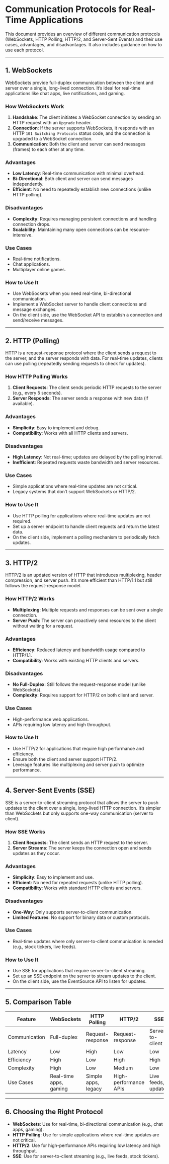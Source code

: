 
# Communication Protocols for Real-Time Applications

This document provides an overview of different communication protocols (WebSockets, HTTP Polling, HTTP/2, and Server-Sent Events) and their use cases, advantages, and disadvantages. It also includes guidance on how to use each protocol.

---

## 1. WebSockets
WebSockets provide full-duplex communication between the client and server over a single, long-lived connection. It’s ideal for real-time applications like chat apps, live notifications, and gaming.

### **How WebSockets Work**
1. **Handshake**: The client initiates a WebSocket connection by sending an HTTP request with an `Upgrade` header.
2. **Connection**: If the server supports WebSockets, it responds with an HTTP `101 Switching Protocols` status code, and the connection is upgraded to a WebSocket connection.
3. **Communication**: Both the client and server can send messages (frames) to each other at any time.

### **Advantages**
- **Low Latency**: Real-time communication with minimal overhead.
- **Bi-Directional**: Both client and server can send messages independently.
- **Efficient**: No need to repeatedly establish new connections (unlike HTTP polling).

### **Disadvantages**
- **Complexity**: Requires managing persistent connections and handling connection drops.
- **Scalability**: Maintaining many open connections can be resource-intensive.

### **Use Cases**
- Real-time notifications.
- Chat applications.
- Multiplayer online games.

### **How to Use It**
- Use WebSockets when you need real-time, bi-directional communication.
- Implement a WebSocket server to handle client connections and message exchanges.
- On the client side, use the WebSocket API to establish a connection and send/receive messages.

---

## 2. HTTP (Polling)
HTTP is a request-response protocol where the client sends a request to the server, and the server responds with data. For real-time updates, clients can use polling (repeatedly sending requests to check for updates).

### **How HTTP Polling Works**
1. **Client Requests**: The client sends periodic HTTP requests to the server (e.g., every 5 seconds).
2. **Server Responds**: The server sends a response with new data (if available).

### **Advantages**
- **Simplicity**: Easy to implement and debug.
- **Compatibility**: Works with all HTTP clients and servers.

### **Disadvantages**
- **High Latency**: Not real-time; updates are delayed by the polling interval.
- **Inefficient**: Repeated requests waste bandwidth and server resources.

### **Use Cases**
- Simple applications where real-time updates are not critical.
- Legacy systems that don’t support WebSockets or HTTP/2.

### **How to Use It**
- Use HTTP polling for applications where real-time updates are not required.
- Set up a server endpoint to handle client requests and return the latest data.
- On the client side, implement a polling mechanism to periodically fetch updates.

---

## 3. HTTP/2
HTTP/2 is an updated version of HTTP that introduces multiplexing, header compression, and server push. It’s more efficient than HTTP/1.1 but still follows the request-response model.

### **How HTTP/2 Works**
- **Multiplexing**: Multiple requests and responses can be sent over a single connection.
- **Server Push**: The server can proactively send resources to the client without waiting for a request.

### **Advantages**
- **Efficiency**: Reduced latency and bandwidth usage compared to HTTP/1.1.
- **Compatibility**: Works with existing HTTP clients and servers.

### **Disadvantages**
- **No Full-Duplex**: Still follows the request-response model (unlike WebSockets).
- **Complexity**: Requires support for HTTP/2 on both client and server.

### **Use Cases**
- High-performance web applications.
- APIs requiring low latency and high throughput.

### **How to Use It**
- Use HTTP/2 for applications that require high performance and efficiency.
- Ensure both the client and server support HTTP/2.
- Leverage features like multiplexing and server push to optimize performance.

---

## 4. Server-Sent Events (SSE)
SSE is a server-to-client streaming protocol that allows the server to push updates to the client over a single, long-lived HTTP connection. It’s simpler than WebSockets but only supports one-way communication (server to client).

### **How SSE Works**
1. **Client Requests**: The client sends an HTTP request to the server.
2. **Server Streams**: The server keeps the connection open and sends updates as they occur.

### **Advantages**
- **Simplicity**: Easy to implement and use.
- **Efficient**: No need for repeated requests (unlike HTTP polling).
- **Compatibility**: Works with standard HTTP clients and servers.

### **Disadvantages**
- **One-Way**: Only supports server-to-client communication.
- **Limited Features**: No support for binary data or custom protocols.

### **Use Cases**
- Real-time updates where only server-to-client communication is needed (e.g., stock tickers, live feeds).

### **How to Use It**
- Use SSE for applications that require server-to-client streaming.
- Set up an SSE endpoint on the server to stream updates to the client.
- On the client side, use the EventSource API to listen for updates.

---

## 5. Comparison Table
| Feature          | WebSockets       | HTTP Polling     | HTTP/2           | SSE              |
|------------------|------------------|------------------|------------------|------------------|
| Communication    | Full-duplex      | Request-response | Request-response | Server-to-client |
| Latency          | Low              | High             | Low              | Low              |
| Efficiency       | High             | Low              | High             | High             |
| Complexity       | High             | Low              | Medium           | Low              |
| Use Cases        | Real-time apps, gaming | Simple apps, legacy | High-performance APIs | Live feeds, updates |

---

## 6. Choosing the Right Protocol
- **WebSockets**: Use for real-time, bi-directional communication (e.g., chat apps, gaming).
- **HTTP Polling**: Use for simple applications where real-time updates are not critical.
- **HTTP/2**: Use for high-performance APIs requiring low latency and high throughput.
- **SSE**: Use for server-to-client streaming (e.g., live feeds, stock tickers).